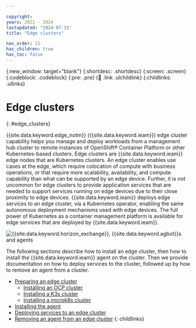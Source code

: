 ```yaml
---

copyright:
years: 2021 - 2024
lastupdated: "2024-07-15"
title: "Edge clusters"

nav_order: 12
has_children: true
has_toc: false
---
```


{:new_window: target="blank"}
{:shortdesc: .shortdesc}
{:screen: .screen}
{:codeblock: .codeblock}
{:pre: .pre}
{:child: .link .ulchildlink}
{:childlinks: .ullinks}

# Edge clusters
{: #edge_clusters}

{{site.data.keyword.edge_notm}} ({{site.data.keyword.ieam}}) edge cluster capability helps you manage and deploy workloads from a management hub cluster to remote instances of OpenShift® Container Platform or other Kubernetes-based clusters. Edge clusters are {{site.data.keyword.ieam}} edge nodes that are Kubernetes clusters. An edge cluster enables use cases at the edge, which require colocation of compute with business operations, or that require more scalability, availability, and compute capability than what can be supported by an edge device. Further, it is not uncommon for edge clusters to provide application services that are needed to support services running on edge devices due to their close proximity to edge devices. {{site.data.keyword.ieam}} deploys edge services to an edge cluster, via a Kubernetes operator, enabling the same autonomous deployment mechanisms used with edge devices. The full power of Kubernetes as a container management platform is available for edge services that are deployed by {{site.data.keyword.ieam}}.

![{{site.data.keyword.horizon_exchange}}, {{site.data.keyword.agbot}}s and agents](../../images/edge/05b_Installing_edge_agent_on_cluster.svg "{{site.data.keyword.horizon_exchange}}, {{site.data.keyword.agbot}}s and agents")

The following sections describe how to install an edge cluster, then how to install the {{site.data.keyword.ieam}} agent on the cluster.  Then we provide documentation on how to deploy services to the cluster, followed up by how to remove an agent from a cluster.

- [Preparing an edge cluster](preparing_edge_cluster.md)
   - [Installing an OCP cluster](./install_ocp_edge_cluster.md)
   - [Installing a K3s cluster](./install_k3s_edge_cluster.md)
   - [Installing a microk8s cluster](./install_microk8s_edge_cluster.md)
- [Installing the agent](./edge_cluster_agent.md)
- [Deploying services to an edge cluster](../using_edge_services/deploying_services_cluster.md)
- [Removing an agent from an edge cluster](../using_edge_services/removing_agent_from_cluster.md)
{: childlinks}
